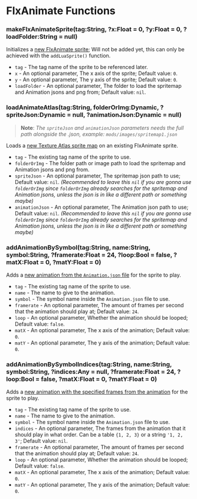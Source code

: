 # FlxAnimate Functions
### makeFlxAnimateSprite(tag:String, ?x:Float = 0, ?y:Float = 0, ?loadFolder:String = null)
Initializes a <ins>new FlxAnimate sprite</ins>; Will not be added yet, this can only be achieved with the `addLuaSprite()` function.

- `tag` - The tag name of the sprite to be referenced later.
- `x` - An optional parameter, The x axis of the sprite; Default value: `0`.
- `y` - An optional parameter, The y axis of the sprite; Default value: `0`.
- `loadFolder` - An optional parameter, The folder to load the spritemap and Animation jsons and png from; Default value: `nil`.

### loadAnimateAtlas(tag:String, folderOrImg:Dynamic, ?spriteJson:Dynamic = null, ?animationJson:Dynamic = null)
> **Note**: _The `spriteJson` and `animationJson` parameters needs the full path alongside the .json, example: `mods/images/spritemap1.json`_

Loads a <ins>new Texture Atlas sprite map</ins> on an existing FlxAnimate sprite.

- `tag` - The existing tag name of the sprite to use.
- `folderOrImg` - The folder path or image path to load the spritemap and Animation jsons and png from.
- `spriteJson` - An optional parameter, The spritemap json path to use; Default value: `nil`. _(Recommended to leave this `nil` if you are gonna use `folderOrImg` since `folderOrImg` already searches for the spritemap and Animation jsons, unless the json is in like a different path or something maybe)_
- `animationJson` - An optional parameter, The Animation json path to use; Default value: `nil`. _(Recommended to leave this `nil` if you are gonna use `folderOrImg` since `folderOrImg` already searches for the spritemap and Animation jsons, unless the json is in like a different path or something maybe)_

### addAnimationBySymbol(tag:String, name:String, symbol:String, ?framerate:Float = 24, ?loop:Bool = false, ?matX:Float = 0, ?matY:Float = 0)
Adds a <ins>new animation from the `Animation.json` file</ins> for the sprite to play.

- `tag` - The existing tag name of the sprite to use.
- `name` - The name to give to the animation.
- `symbol` - The symbol name inside the `Animation.json` file to use.
- `framerate` - An optional parameter, The amount of frames per second that the animation should play at; Default value: `24`.
- `loop` - An optional parameter, Whether the animation should be looped; Default value: `false`.
- `matX` - An optional parameter, The x axis of the animation; Default value: `0`.
- `matY` - An optional parameter, The y axis of the animation; Default value: `0`.

### addAnimationBySymbolIndices(tag:String, name:String, symbol:String, ?indices:Any = null, ?framerate:Float = 24, ?loop:Bool = false, ?matX:Float = 0, ?matY:Float = 0)
Adds a <ins>new animation with the specified frames from the animation</ins> for the sprite to play.

- `tag` - The existing tag name of the sprite to use.
- `name` - The name to give to the animation.
- `symbol` - The symbol name inside the `Animation.json` file to use.
- `indices` - An optional parameter, The frames from the animation that it should play in what order. Can be a table `{1, 2, 3}` or a string `'1, 2, 3'`; Default value: `nil`.
- `framerate` - An optional parameter, The amount of frames per second that the animation should play at; Default value: `24`.
- `loop` - An optional parameter, Whether the animation should be looped; Default value: `false`.
- `matX` - An optional parameter, The x axis of the animation; Default value: `0`.
- `matY` - An optional parameter, The y axis of the animation; Default value: `0`.
